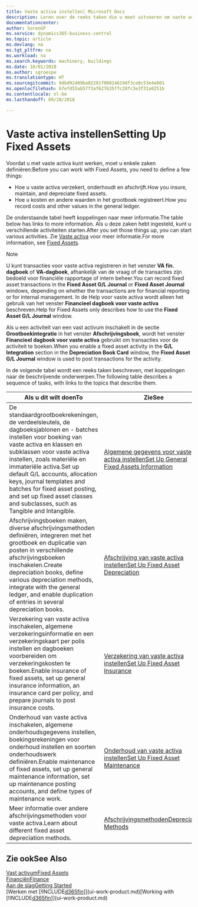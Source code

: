 ```yaml
---
title: Vaste activa instellen| Microsoft Docs
description: Leren over de reeks taken die u moet uitvoeren om vaste activa in te stellen, zoals machines of gebouwen.
documentationcenter: 
author: SorenGP
ms.service: dynamics365-business-central
ms.topic: article
ms.devlang: na
ms.tgt_pltfrm: na
ms.workload: na
ms.search.keywords: machinery, buildings
ms.date: 10/01/2018
ms.author: sgroespe
ms.translationtype: HT
ms.sourcegitcommit: 9dbd92409ba02281f008246194f3ce0c53e4e001
ms.openlocfilehash: b7efd55ab57f3af627635ffc28fc3e3f31a0251b
ms.contentlocale: nl-be
ms.lasthandoff: 09/28/2018

---
```

# <a name="setting-up-fixed-assets"></a><span data-ttu-id="8a871-103">Vaste activa instellen</span><span class="sxs-lookup"><span data-stu-id="8a871-103">Setting Up Fixed Assets</span></span>
<span data-ttu-id="8a871-104">Voordat u met vaste activa kunt werken, moet u enkele zaken definiëren:</span><span class="sxs-lookup"><span data-stu-id="8a871-104">Before you can work with Fixed Assets, you need to define a few things:</span></span>  

* <span data-ttu-id="8a871-105">Hoe u vaste activa verzekert, onderhoudt en afschrijft.</span><span class="sxs-lookup"><span data-stu-id="8a871-105">How you insure, maintain, and depreciate fixed assets.</span></span>  
* <span data-ttu-id="8a871-106">Hoe u kosten en andere waarden in het grootboek registreert.</span><span class="sxs-lookup"><span data-stu-id="8a871-106">How you record costs and other values in the general ledger.</span></span>  

<span data-ttu-id="8a871-107">De onderstaande tabel heeft koppelingen naar meer informatie.</span><span class="sxs-lookup"><span data-stu-id="8a871-107">The table below has links to more information.</span></span> <span data-ttu-id="8a871-108">Als u deze zaken hebt ingesteld, kunt u verschillende activiteiten starten.</span><span class="sxs-lookup"><span data-stu-id="8a871-108">After you set those things up, you can start various activities.</span></span> <span data-ttu-id="8a871-109">Zie [Vaste activa](fa-manage.md) voor meer informatie.</span><span class="sxs-lookup"><span data-stu-id="8a871-109">For more information, see [Fixed Assets](fa-manage.md).</span></span>  

> [!NOTE]  
>   <span data-ttu-id="8a871-110">U kunt transacties voor vaste activa registreren in het venster **VA fin. dagboek** of **VA-dagboek**, afhankelijk van de vraag of de transacties zijn bedoeld voor financiële rapportage of intern beheer.</span><span class="sxs-lookup"><span data-stu-id="8a871-110">You can record fixed asset transactions in the **Fixed Asset G/L Journal** or **Fixed Asset Journal** windows, depending on whether the transactions are for financial reporting or for internal management.</span></span> <span data-ttu-id="8a871-111">In de Help voor vaste activa wordt alleen het gebruik van het venster **Financieel dagboek voor vaste activa** beschreven.</span><span class="sxs-lookup"><span data-stu-id="8a871-111">Help for Fixed Assets only describes how to use the **Fixed Asset G/L Journal** window.</span></span>  

<span data-ttu-id="8a871-112">Als u een activiteit van een vast activum inschakelt in de sectie **Grootboekintegratie** in het venster **Afschrijvingsboek**, wordt het venster **Financieel dagboek voor vaste activa** gebruikt om transacties voor de activiteit te boeken.</span><span class="sxs-lookup"><span data-stu-id="8a871-112">When you enable a fixed asset activity in the **G/L Integration** section in the **Depreciation Book Card** window, the **Fixed Asset G/L Journal** window is used to post transactions for the activity.</span></span>

<span data-ttu-id="8a871-113">In de volgende tabel wordt een reeks taken beschreven, met koppelingen naar de beschrijvende onderwerpen.</span><span class="sxs-lookup"><span data-stu-id="8a871-113">The following table describes a sequence of tasks, with links to the topics that describe them.</span></span>  

| <span data-ttu-id="8a871-114">Als u dit wilt doen</span><span class="sxs-lookup"><span data-stu-id="8a871-114">To</span></span> | <span data-ttu-id="8a871-115">Zie</span><span class="sxs-lookup"><span data-stu-id="8a871-115">See</span></span> |
| --- | --- |
| <span data-ttu-id="8a871-116">De standaardgrootboekrekeningen, de verdeelsleutels, de dagboeksjablonen en - batches instellen voor boeking van vaste activa en klassen en subklassen voor vaste activa instellen, zoals materiële en immateriële activa.</span><span class="sxs-lookup"><span data-stu-id="8a871-116">Set up default G/L accounts, allocation keys, journal templates and batches for fixed asset posting, and set up fixed asset classes and subclasses, such as Tangible and Intangible.</span></span> |[<span data-ttu-id="8a871-117">Algemene gegevens voor vaste activa instellen</span><span class="sxs-lookup"><span data-stu-id="8a871-117">Set Up General Fixed Assets Information</span></span>](fa-how-setup-general.md) |
| <span data-ttu-id="8a871-118">Afschrijvingsboeken maken, diverse afschrijvingsmethoden definiëren, integreren met het grootboek en duplicatie van posten in verschillende afschrijvingsboeken inschakelen.</span><span class="sxs-lookup"><span data-stu-id="8a871-118">Create depreciation books, define various depreciation methods, integrate with the general ledger, and enable duplication of entries in several depreciation books.</span></span> |[<span data-ttu-id="8a871-119">Afschrijving van vaste activa instellen</span><span class="sxs-lookup"><span data-stu-id="8a871-119">Set Up Fixed Asset Depreciation</span></span>](fa-how-setup-depreciation.md) |
| <span data-ttu-id="8a871-120">Verzekering van vaste activa inschakelen, algemene verzekeringsinformatie en een verzekeringskaart per polis instellen en dagboeken voorbereiden om verzekeringskosten te boeken.</span><span class="sxs-lookup"><span data-stu-id="8a871-120">Enable insurance of fixed assets, set up general insurance information, an insurance card per policy, and prepare journals to post insurance costs.</span></span> |[<span data-ttu-id="8a871-121">Verzekering van vaste activa instellen</span><span class="sxs-lookup"><span data-stu-id="8a871-121">Set Up Fixed Asset Insurance</span></span>](fa-how-setup-insurance.md) |
| <span data-ttu-id="8a871-122">Onderhoud van vaste activa inschakelen, algemene onderhoudsgegevens instellen, boekingsrekeningen voor onderhoud instellen en soorten onderhoudswerk definiëren.</span><span class="sxs-lookup"><span data-stu-id="8a871-122">Enable maintenance of fixed assets, set up general maintenance information, set up maintenance posting accounts, and define types of maintenance work.</span></span> |[<span data-ttu-id="8a871-123">Onderhoud van vaste activa instellen</span><span class="sxs-lookup"><span data-stu-id="8a871-123">Set Up Fixed Asset Maintenance</span></span>](fa-how-setup-maintenance.md) |
| <span data-ttu-id="8a871-124">Meer informatie over andere afschrijvingsmethoden voor vaste activa.</span><span class="sxs-lookup"><span data-stu-id="8a871-124">Learn about different fixed asset depreciation methods.</span></span> |[<span data-ttu-id="8a871-125">Afschrijvingsmethoden</span><span class="sxs-lookup"><span data-stu-id="8a871-125">Depreciation Methods</span></span>](fa-depreciation-methods.md) |

## <a name="see-also"></a><span data-ttu-id="8a871-126">Zie ook</span><span class="sxs-lookup"><span data-stu-id="8a871-126">See Also</span></span>
[<span data-ttu-id="8a871-127">Vast activum</span><span class="sxs-lookup"><span data-stu-id="8a871-127">Fixed Assets</span></span>](fa-manage.md)  
[<span data-ttu-id="8a871-128">Financiën</span><span class="sxs-lookup"><span data-stu-id="8a871-128">Finance</span></span>](finance.md)  
[<span data-ttu-id="8a871-129">Aan de slag</span><span class="sxs-lookup"><span data-stu-id="8a871-129">Getting Started</span></span>](product-get-started.md)  
<span data-ttu-id="8a871-130">[Werken met [!INCLUDE[d365fin](includes/d365fin_md.md)]](ui-work-product.md)</span><span class="sxs-lookup"><span data-stu-id="8a871-130">[Working with [!INCLUDE[d365fin](includes/d365fin_md.md)]](ui-work-product.md)</span></span>


